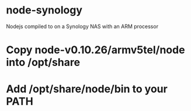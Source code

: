 node-synology
=============

Nodejs compiled to on a Synology NAS with an ARM processor


# Copy node-v0.10.26/armv5tel/node into /opt/share
# Add /opt/share/node/bin to your PATH

